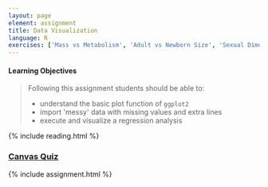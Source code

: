 ```yaml
---
layout: page
element: assignment
title: Data Visualization
language: R
exercises: ['Mass vs Metabolism', 'Adult vs Newborn Size', 'Sexual Dimorphism Exploration', 'Sexual Dimorphism Data Manipulation']
---
```


#### Learning Objectives

> Following this assignment students should be able to:
>
> - understand the basic plot function of `ggplot2`
> - import 'messy' data with missing values and extra lines
> - execute and visualize a regression analysis

{% include reading.html %}

### [Canvas Quiz](https://canvas.uw.edu/courses/1131545/quizzes/1042244)

{% include assignment.html %}
